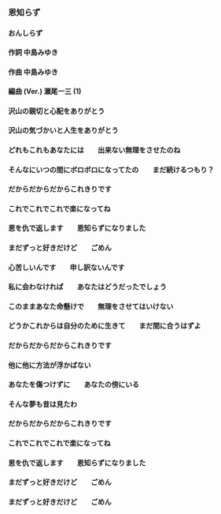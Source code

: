 ### 恩知らず
#### おんしらず

#### 作詞     中島みゆき
#### 作曲     中島みゆき
#### 編曲 (Ver.) 瀬尾一三 (1)


#### 沢山の親切と心配をありがとう
#### 沢山の気づかいと人生をありがとう
#### どれもこれもあなたには　　出来ない無理をさせたのね
#### そんなにいつの間にボロボロになってたの　　まだ続けるつもり？
#### だからだからだからこれきりです
#### これでこれでこれで楽になってね
#### 恩を仇で返します　　恩知らずになりました
#### まだずっと好きだけど　　ごめん


#### 心苦しいんです　　申し訳ないんです
#### 私に会わなければ　　あなたはどうだったでしょう
#### このままあなた命懸けで　　無理をさせてはいけない
#### どうかこれからは自分のために生きて　　まだ間に合うはずよ
#### だからだからだからこれきりです
#### 他に他に方法が浮かばない
#### あなたを傷つけずに　　あなたの傍にいる
#### そんな夢も昔は見たわ


#### だからだからだからこれきりです
#### これでこれでこれで楽になってね
#### 恩を仇で返します　　恩知らずになりました
#### まだずっと好きだけど　　ごめん
#### まだずっと好きだけど　　ごめん
